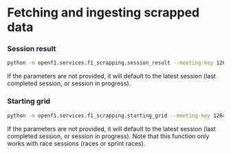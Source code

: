 # Fetching and ingesting scrapped data

### Session result

```bash
python -m openf1.services.f1_scrapping.session_result --meeting-key 1264 --session-key 9955
```

If the parameters are not provided, it will default to the latest session (last completed session, or session in progress).

### Starting grid

```bash
python -m openf1.services.f1_scrapping.starting_grid --meeting-key 1264 --session-key 9955
```

If the parameters are not provided, it will default to the latest session (last completed session, or session in progress).
Note that this function only works with race sessions (races or sprint races).
